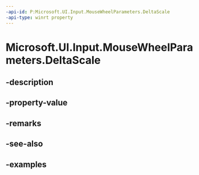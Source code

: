 ```yaml
---
-api-id: P:Microsoft.UI.Input.MouseWheelParameters.DeltaScale
-api-type: winrt property
---
```


# Microsoft.UI.Input.MouseWheelParameters.DeltaScale

<!--
public float DeltaScale { get; set; }
-->

## -description

## -property-value

## -remarks

## -see-also

## -examples
